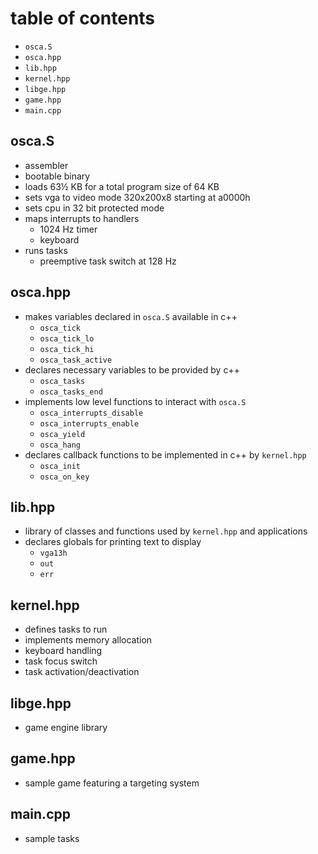 # table of contents
* `osca.S`
* `osca.hpp`
* `lib.hpp`
* `kernel.hpp`
* `libge.hpp`
* `game.hpp`
* `main.cpp`

## osca.S
* assembler
* bootable binary
* loads 63½ KB for a total program size of 64 KB
* sets vga to video mode 320x200x8 starting at a0000h
* sets cpu in 32 bit protected mode
* maps interrupts to handlers
    * 1024 Hz timer
    * keyboard
* runs tasks
    * preemptive task switch at 128 Hz

## osca.hpp
* makes variables declared in `osca.S` available in c++
  * `osca_tick`
  * `osca_tick_lo`
  * `osca_tick_hi`
  * `osca_task_active`
* declares necessary variables to be provided by c++
  * `osca_tasks`
  * `osca_tasks_end`
* implements low level functions to interact with `osca.S`
  * `osca_interrupts_disable`
  * `osca_interrupts_enable`
  * `osca_yield`
  * `osca_hang`
* declares callback functions to be implemented in c++ by `kernel.hpp`
  * `osca_init`
  * `osca_on_key`

## lib.hpp
* library of classes and functions used by `kernel.hpp` and applications
* declares globals for printing text to display
  * `vga13h`
  * `out`
  * `err`

## kernel.hpp
* defines tasks to run
* implements memory allocation
* keyboard handling
* task focus switch
* task activation/deactivation

## libge.hpp
* game engine library

## game.hpp
* sample game featuring a targeting system

## main.cpp
* sample tasks
